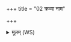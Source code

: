 +++
title = "02 क्रव्या नाम"

+++
<details><summary>मूलम् (WS)</summary>

क्रव्या नाम स्थ तेषां वो दक्षिणा गृहा दक्षिणा दिक् तेषां व आप इषवः ।  
ते नो मृडत द्विपदे चतुष्पदे तेषां वो यान्यायुधानि या इषवस्तेभ्यो नमस्तेभ्यः स्वाहा ॥ २ ॥
</details>